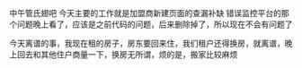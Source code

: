 中午管氏翅吧
今天主要的工作就是加盟商新建页面的查漏补缺
错误监控平台的那个问题晚上看了，应该是之前代码的问题，后来删除掉了，所以现在不会有问题了

今天离谱的事，我现在租的房子，房东要回来住，我们租户还得换房，就离谱，晚上回去和其他住户商量一下，换房无所谓，烦的是，搬家比较麻烦


